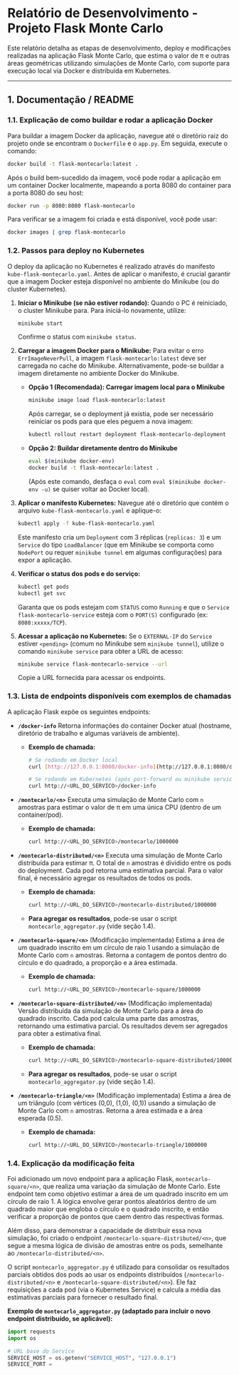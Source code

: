 # Relatório de Desenvolvimento - Projeto Flask Monte Carlo

Este relatório detalha as etapas de desenvolvimento, deploy e modificações realizadas na aplicação Flask Monte Carlo, que estima o valor de π e outras áreas geométricas utilizando simulações de Monte Carlo, com suporte para execução local via Docker e distribuída em Kubernetes.

---

## 1. Documentação / README

### 1.1. Explicação de como buildar e rodar a aplicação Docker

Para buildar a imagem Docker da aplicação, navegue até o diretório raiz do projeto onde se encontram o `Dockerfile` e o `app.py`. Em seguida, execute o comando:

```bash
docker build -t flask-montecarlo:latest .

````

Após o build bem-sucedido da imagem, você pode rodar a aplicação em um container Docker localmente, mapeando a porta 8080 do container para a porta 8080 do seu host:

``` bash
docker run -p 8080:8080 flask-montecarlo

```

Para verificar se a imagem foi criada e está disponível, você pode usar:

``` bash
docker images | grep flask-montecarlo

```

### 1.2. Passos para deploy no Kubernetes

O deploy da aplicação no Kubernetes é realizado através do manifesto `kube-flask-montecarlo.yaml`. Antes de aplicar o manifesto, é crucial garantir que a imagem Docker esteja disponível no ambiente do Minikube (ou do cluster Kubernetes).

1.  **Iniciar o Minikube (se não estiver rodando):**
    Quando o PC é reiniciado, o cluster Minikube para. Para iniciá-lo novamente, utilize:
    
    ``` bash
    minikube start
    
    ```
    
    Confirme o status com `minikube status`.

2.  **Carregar a imagem Docker para o Minikube:**
    Para evitar o erro `ErrImageNeverPull`, a imagem `flask-montecarlo:latest` deve ser carregada no cache do Minikube. Alternativamente, pode-se buildar a imagem diretamente no ambiente Docker do Minikube.
    
      * **Opção 1 (Recomendada): Carregar imagem local para o Minikube**
        
        ``` bash
        minikube image load flask-montecarlo:latest
        
        ```
        
        Após carregar, se o deployment já existia, pode ser necessário reiniciar os pods para que eles peguem a nova imagem:
        
        ``` bash
        kubectl rollout restart deployment flask-montecarlo-deployment
        
        ```
    
      * **Opção 2: Buildar diretamente dentro do Minikube**
        
        ``` bash
        eval $(minikube docker-env)
        docker build -t flask-montecarlo:latest .
        
        ```
        
        (Após este comando, desfaça o `eval` com `eval $(minikube docker-env -u)` se quiser voltar ao Docker local).

3.  **Aplicar o manifesto Kubernetes:**
    Navegue até o diretório que contém o arquivo `kube-flask-montecarlo.yaml` e aplique-o:
    
    ``` bash
    kubectl apply -f kube-flask-montecarlo.yaml
    
    ```
    
    Este manifesto cria um `Deployment` com 3 réplicas (`replicas: 3`) e um `Service` do tipo `LoadBalancer` (que em Minikube se comporta como `NodePort` ou requer `minikube tunnel` em algumas configurações) para expor a aplicação.

4.  **Verificar o status dos pods e do serviço:**
    
    ``` bash
    kubectl get pods
    kubectl get svc
    
    ```
    
    Garanta que os pods estejam com `STATUS` como `Running` e que o `Service` `flask-montecarlo-service` esteja com o `PORT(S)` configurado (ex: `8080:xxxxx/TCP`).

5.  **Acessar a aplicação no Kubernetes:**
    Se o `EXTERNAL-IP` do `Service` estiver `<pending>` (comum no Minikube sem `minikube tunnel`), utilize o comando `minikube service` para obter a URL de acesso:
    
    ``` bash
    minikube service flask-montecarlo-service --url
    
    ```
    
    Copie a URL fornecida para acessar os endpoints.

### 1.3. Lista de endpoints disponíveis com exemplos de chamadas

A aplicação Flask expõe os seguintes endpoints:

  * **`/docker-info`**
    Retorna informações do container Docker atual (hostname, diretório de trabalho e algumas variáveis de ambiente).
    
      * **Exemplo de chamada:**
        ``` bash
        # Se rodando em Docker local
        curl [http://127.0.0.1:8080/docker-info](http://127.0.0.1:8080/docker-info)
        
        # Se rodando em Kubernetes (após port-forward ou minikube service --url)
        curl http://<URL_DO_SERVICO>/docker-info
        
        ```

  * **`/montecarlo/<n>`**
    Executa uma simulação de Monte Carlo com `n` amostras para estimar o valor de π em uma única CPU (dentro de um container/pod).
    
      * **Exemplo de chamada:**
        ``` bash
        curl http://<URL_DO_SERVICO>/montecarlo/1000000
        
        ```

  * **`/montecarlo-distributed/<n>`**
    Executa uma simulação de Monte Carlo distribuída para estimar π. O total de `n` amostras é dividido entre os pods do deployment. Cada pod retorna uma estimativa parcial. Para o valor final, é necessário agregar os resultados de todos os pods.
    
      * **Exemplo de chamada:**
        ``` bash
        curl http://<URL_DO_SERVICO>/montecarlo-distributed/1000000
        
        ```
      * **Para agregar os resultados**, pode-se usar o script `montecarlo_aggregator.py` (vide seção 1.4).

  * **`/montecarlo-square/<n>`**
    (Modificação implementada) Estima a área de um quadrado inscrito em um círculo de raio 1 usando a simulação de Monte Carlo com `n` amostras. Retorna a contagem de pontos dentro do círculo e do quadrado, a proporção e a área estimada.
    
      * **Exemplo de chamada:**
        ``` bash
        curl http://<URL_DO_SERVICO>/montecarlo-square/1000000
        
        ```

  * **`/montecarlo-square-distributed/<n>`**
    (Modificação implementada) Versão distribuída da simulação de Monte Carlo para a área do quadrado inscrito. Cada pod calcula uma parte das amostras, retornando uma estimativa parcial. Os resultados devem ser agregados para obter a estimativa final.
    
      * **Exemplo de chamada:**
        ``` bash
        curl http://<URL_DO_SERVICO>/montecarlo-square-distributed/1000000
        
        ```
      * **Para agregar os resultados**, pode-se usar o script `montecarlo_aggregator.py` (vide seção 1.4).

  * **`/montecarlo-triangle/<n>`**
    (Modificação implementada) Estima a área de um triângulo (com vértices (0,0), (1,0), (0,1)) usando a simulação de Monte Carlo com `n` amostras. Retorna a área estimada e a área esperada (0.5).
    
      * **Exemplo de chamada:**
        ``` bash
        curl http://<URL_DO_SERVICO>/montecarlo-triangle/1000000
        
        ```

### 1.4. Explicação da modificação feita

Foi adicionado um novo endpoint para a aplicação Flask, `montecarlo-square/<n>`, que realiza uma variação da simulação de Monte Carlo. Este endpoint tem como objetivo estimar a área de um quadrado inscrito em um círculo de raio 1. A lógica envolve gerar pontos aleatórios dentro de um quadrado maior que engloba o círculo e o quadrado inscrito, e então verificar a proporção de pontos que caem dentro das respectivas formas.

Além disso, para demonstrar a capacidade de distribuir essa nova simulação, foi criado o endpoint `/montecarlo-square-distributed/<n>`, que segue a mesma lógica de divisão de amostras entre os pods, semelhante ao `/montecarlo-distributed/<n>`.

O script `montecarlo_aggregator.py` é utilizado para consolidar os resultados parciais obtidos dos pods ao usar os endpoints distribuídos (`/montecarlo-distributed/<n>` e `/montecarlo-square-distributed/<n>`). Ele faz requisições a cada pod (via o Kubernetes Service) e calcula a média das estimativas parciais para fornecer o resultado final.

**Exemplo de `montecarlo_aggregator.py` (adaptado para incluir o novo endpoint distribuído, se aplicável):**

``` python
import requests
import os

# URL base do Service
SERVICE_HOST = os.getenv("SERVICE_HOST", "127.0.0.1")
SERVICE_PORT =

```

